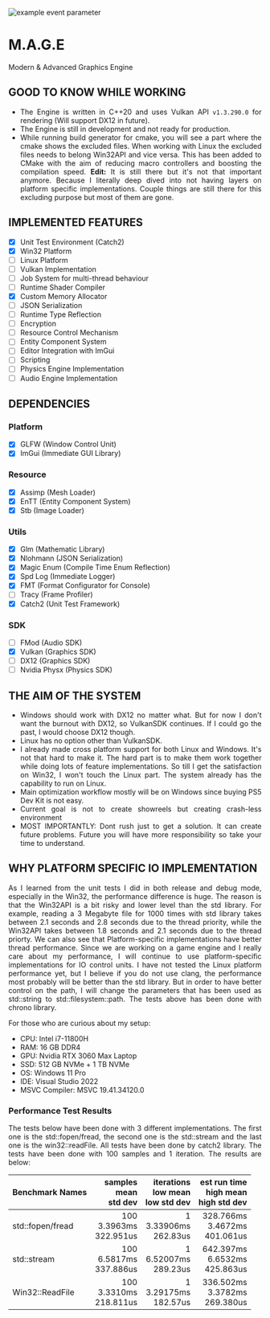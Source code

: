 <div style="text-align: justify;">

![example event parameter](https://github.com/mtuncbilek95/MAGE/actions/workflows/windows-build.yml/badge.svg)
# M.A.G.E

Modern & Advanced Graphics Engine
## GOOD TO KNOW WHILE WORKING

- The Engine is written in C++20 and uses Vulkan API `v1.3.290.0` for rendering (Will support DX12 in future).
- The Engine is still in development and not ready for production.
- While running build generator for cmake, you will see a part where the cmake shows the excluded files. When working with Linux the excluded files needs to belong Win32API and 
vice versa. This has been added to CMake with the aim of reducing macro controllers and boosting the compilation speed. **Edit:** It is still there but it's not that important anymore.
Because I literally deep dived into not having layers on platform specific implementations. Couple things are still there for this excluding purpose but most of them are gone.

## IMPLEMENTED FEATURES
- [x] Unit Test Environment (Catch2)
- [x] Win32 Platform
- [ ] Linux Platform
- [ ] Vulkan Implementation
- [ ] Job System for multi-thread behaviour
- [ ] Runtime Shader Compiler
- [x] Custom Memory Allocator
- [ ] JSON Serialization
- [ ] Runtime Type Reflection
- [ ] Encryption
- [ ] Resource Control Mechanism
- [ ] Entity Component System
- [ ] Editor Integration with ImGui
- [ ] Scripting
- [ ] Physics Engine Implementation
- [ ] Audio Engine Implementation

## DEPENDENCIES
### Platform
- [x] GLFW (Window Control Unit)
- [x] ImGui (Immediate GUI Library)

### Resource
- [x] Assimp (Mesh Loader)
- [x] EnTT (Entity Component System)
- [x] Stb (Image Loader)

### Utils
- [x] Glm (Mathematic Library)
- [x] Nlohmann (JSON Serialization)
- [x] Magic Enum (Compile Time Enum Reflection)
- [x] Spd Log (Immediate Logger)
- [x] FMT (Format Configurator for Console)
- [ ] Tracy (Frame Profiler)
- [x] Catch2 (Unit Test Framework)

### SDK
- [ ] FMod (Audio SDK)
- [x] Vulkan (Graphics SDK)
- [ ] DX12 (Graphics SDK)
- [ ] Nvidia Physx (Physics SDK)

## THE AIM OF THE SYSTEM
- Windows should work with DX12 no matter what. But for now I don't want the burnout with DX12, so VulkanSDK continues. If I could go the past, I would choose DX12 though.
- Linux has no option other than VulkanSDK.
- I already made cross platform support for both Linux and Windows. It's not that hard to make it. The hard part is to make them work together while doing lots of feature
implementations. So till I get the satisfaction on Win32, I won't touch the Linux part. The system already has the capability to run on Linux.
- Main optimization workflow mostly will be on Windows since buying PS5 Dev Kit is not easy.
- Current goal is not to create showreels but creating crash-less environment
- MOST IMPORTANTLY: Dont rush just to get a solution. It can create future problems. Future you will have more responsibility so take your time to understand.

## WHY PLATFORM SPECIFIC IO IMPLEMENTATION
As I learned from the unit tests I did in both release and debug mode, especially in the Win32, the performance difference is huge. The reason is that the Win32API is a bit risky 
and lower level than the std library. For example, reading a 3 Megabyte file for 1000 times with std library takes between 2.1 seconds and 2.8 seconds due to the thread priority, 
while the Win32API takes between 1.8 seconds and 2.1 seconds due to the thread priorty. We can also see that Platform-specific implementations have better thread performance. Since 
we are working on a game engine and I really care about my performance, I will continue to use platform-specific implementations for IO control units. I have not tested the Linux 
platform performance yet, but I believe if you do not use clang, the performance most probably will be better than the std library. But in order to have better control on the path, 
I will change the parameters that has been used as std::string to std::filesystem::path. The tests above has been done with chrono library.

For those who are curious about my setup:
- CPU: Intel i7-11800H
- RAM: 16 GB DDR4
- GPU: Nvidia RTX 3060 Max Laptop
- SSD: 512 GB NVMe + 1 TB NVMe
- OS: Windows 11 Pro
- IDE: Visual Studio 2022
- MSVC Compiler: MSVC 19.41.34120.0

### Performance Test Results
The tests below have been done with 3 different implementations. The first one is the std::fopen/fread, the second one is the std::stream and the last one is the win32::readFile. All
tests have been done by catch2 library. The tests have been done with 100 samples and 1 iteration. The results are below:

| Benchmark Names        |  samples<br>mean<br>std dev  |  iterations<br>low mean<br>low std dev  |  est run time<br>high mean<br>high std dev  |
| :--------------------- |  -------------------------:  |  ------------------------------------:  |  ----------------------------------------:  |
| std::fopen/fread       | 100<br>3.3963ms<br>322.951us |  1<br>3.33906ms<br>262.83us             |  328.766ms<br>3.4672ms<br>401.061us         |
| std::stream            | 100<br>6.5817ms<br>337.886us |  1<br>6.52007ms<br>289.23us             |  642.397ms<br>6.6532ms<br>425.863us         |
| Win32::ReadFile        | 100<br>3.3310ms<br>218.811us |  1<br>3.29175ms<br>182.57us             |  336.502ms<br>3.3782ms<br>269.380us         |